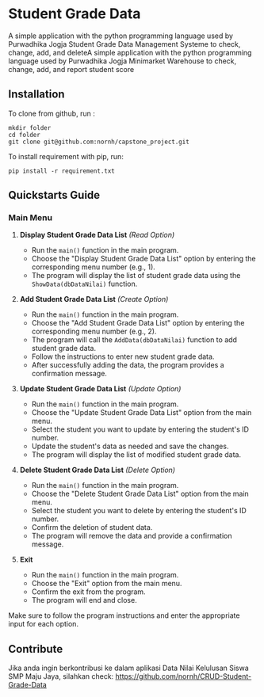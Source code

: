 # Student Grade Data

A simple application with the python programming language used by Purwadhika Jogja Student Grade Data Management Systeme to check, change, add, and deleteA simple application with the python programming language used by Purwadhika Jogja Minimarket Warehouse to check, change, add, and report student score

## Installation

To clone from github, run :

    mkdir folder
    cd folder
    git clone git@github.com:nornh/capstone_project.git

To install requirement with pip, run:

    pip install -r requirement.txt

## Quickstarts Guide

### Main Menu

1. **Display Student Grade Data List** *(Read Option)*
    - Run the `main()` function in the main program.
    - Choose the "Display Student Grade Data List" option by entering the corresponding menu number (e.g., 1).
    - The program will display the list of student grade data using the `ShowData(dbDataNilai)` function.

2. **Add Student Grade Data List** *(Create Option)*
    - Run the `main()` function in the main program.
    - Choose the "Add Student Grade Data List" option by entering the corresponding menu number (e.g., 2).
    - The program will call the `AddData(dbDataNilai)` function to add student grade data.
    - Follow the instructions to enter new student grade data.
    - After successfully adding the data, the program provides a confirmation message.

3. **Update Student Grade Data List** *(Update Option)*
    - Run the `main()` function in the main program.
    - Choose the "Update Student Grade Data List" option from the main menu.
    - Select the student you want to update by entering the student's ID number.
    - Update the student's data as needed and save the changes.
    - The program will display the list of modified student grade data.

4. **Delete Student Grade Data List** *(Delete Option)*
    - Run the `main()` function in the main program.
    - Choose the "Delete Student Grade Data List" option from the main menu.
    - Select the student you want to delete by entering the student's ID number.
    - Confirm the deletion of student data.
    - The program will remove the data and provide a confirmation message.

5. **Exit**
    - Run the `main()` function in the main program.
    - Choose the "Exit" option from the main menu.
    - Confirm the exit from the program.
    - The program will end and close.

Make sure to follow the program instructions and enter the appropriate input for each option.

## Contribute

Jika anda ingin berkontribusi ke dalam aplikasi Data Nilai Kelulusan Siswa SMP Maju Jaya, silahkan check: https://github.com/nornh/CRUD-Student-Grade-Data

